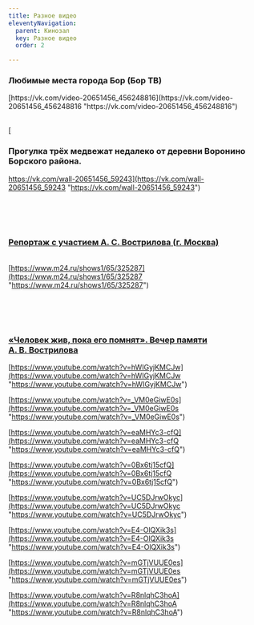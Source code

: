 ```yaml
---
title: Разное видео
eleventyNavigation:
  parent: Кинозал
  key: Разное видео
  order: 2

---
```

<h3><p>Любимые места города Бор (Бор ТВ)</p></h3>  
[https://vk.com/video-20651456_456248816](https://vk.com/video-20651456_456248816 "https://vk.com/video-20651456_456248816")

<br>  
</br>

[<h3><p>Прогулка трёх медвежат недалеко от деревни Воронино Борского района.</p></h3> https://vk.com/wall-20651456_59243](https://vk.com/wall-20651456_59243 "https://vk.com/wall-20651456_59243")  
<br>  
</br>  
[<h3><p>Репортаж с участием <nobr>А. C. Вострилова</nobr> (г. Москва)</p></h3>](https://www.m24.ru/shows1/65/325287 "https://www.m24.ru/shows1/65/325287")  
[https://www.m24.ru/shows1/65/325287](https://www.m24.ru/shows1/65/325287 "https://www.m24.ru/shows1/65/325287")  
<br>  
</br>  
[<h3><p>«Человек жив, пока его помнят». Вечер памяти <nobr>А. В. Вострилова</nobr></p></h3>](https://www.youtube.com/watch?v=hWIGyjKMCJw "https://www.youtube.com/watch?v=hWIGyjKMCJw")

[https://www.youtube.com/watch?v=hWIGyjKMCJw](https://www.youtube.com/watch?v=hWIGyjKMCJw "https://www.youtube.com/watch?v=hWIGyjKMCJw")

[https://www.youtube.com/watch?v=_VM0eGiwE0s](https://www.youtube.com/watch?v=_VM0eGiwE0s "https://www.youtube.com/watch?v=_VM0eGiwE0s")

[https://www.youtube.com/watch?v=eaMHYc3-cfQ](https://www.youtube.com/watch?v=eaMHYc3-cfQ "https://www.youtube.com/watch?v=eaMHYc3-cfQ")

[https://www.youtube.com/watch?v=0Bx6tj15cfQ](https://www.youtube.com/watch?v=0Bx6tj15cfQ "https://www.youtube.com/watch?v=0Bx6tj15cfQ")

[https://www.youtube.com/watch?v=UC5DJrwOkyc](https://www.youtube.com/watch?v=UC5DJrwOkyc "https://www.youtube.com/watch?v=UC5DJrwOkyc")

[https://www.youtube.com/watch?v=E4-OlQXik3s](https://www.youtube.com/watch?v=E4-OlQXik3s "https://www.youtube.com/watch?v=E4-OlQXik3s")

[https://www.youtube.com/watch?v=mGTjVUUE0es](https://www.youtube.com/watch?v=mGTjVUUE0es "https://www.youtube.com/watch?v=mGTjVUUE0es")

[https://www.youtube.com/watch?v=R8nlqhC3hoA](https://www.youtube.com/watch?v=R8nlqhC3hoA "https://www.youtube.com/watch?v=R8nlqhC3hoA")